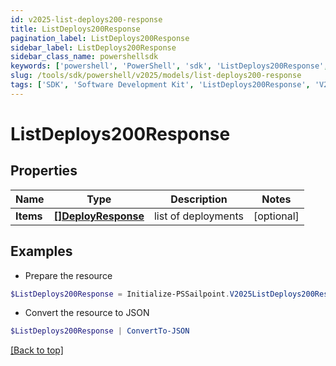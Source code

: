 ```yaml
---
id: v2025-list-deploys200-response
title: ListDeploys200Response
pagination_label: ListDeploys200Response
sidebar_label: ListDeploys200Response
sidebar_class_name: powershellsdk
keywords: ['powershell', 'PowerShell', 'sdk', 'ListDeploys200Response', 'V2025ListDeploys200Response'] 
slug: /tools/sdk/powershell/v2025/models/list-deploys200-response
tags: ['SDK', 'Software Development Kit', 'ListDeploys200Response', 'V2025ListDeploys200Response']
---
```



# ListDeploys200Response

## Properties

Name | Type | Description | Notes
------------ | ------------- | ------------- | -------------
**Items** | [**[]DeployResponse**](deploy-response) | list of deployments | [optional] 

## Examples

- Prepare the resource
```powershell
$ListDeploys200Response = Initialize-PSSailpoint.V2025ListDeploys200Response  -Items null
```

- Convert the resource to JSON
```powershell
$ListDeploys200Response | ConvertTo-JSON
```


[[Back to top]](#) 

